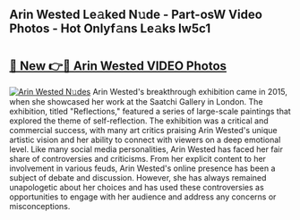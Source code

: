 ## Arin Wested Le𝚊ked N𝚞de - Part-osW Video Photos - Hot Onlyf𝚊ns Le𝚊ks lw5c1

# <h2><a href="http://ab67535.deff.icu/?id=Arin+Wested">🔗 New 👉🔴 Arin Wested VIDEO Photos</a></h2>

[![Arin Wested N𝚞des](https://i.imgur.com/rIISA9y.gif)](http://ab67535.deff.icu/?id=Arin+Wested)
Arin Wested's breakthrough exhibition came in 2015, when she showcased her work at the Saatchi Gallery in London. The exhibition, titled "Reflections," featured a series of large-scale paintings that explored the theme of self-reflection. The exhibition was a critical and commercial success, with many art critics praising Arin Wested's unique artistic vision and her ability to connect with viewers on a deep emotional level. Like many social media personalities, Arin Wested has faced her fair share of controversies and criticisms. From her explicit content to her involvement in various feuds, Arin Wested's online presence has been a subject of debate and discussion. However, she has always remained unapologetic about her choices and has used these controversies as opportunities to engage with her audience and address any concerns or misconceptions.
